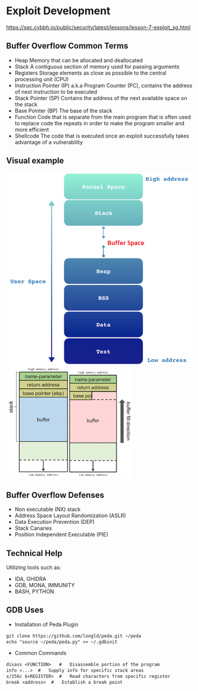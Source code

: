 # Exploit Development
https://sec.cybbh.io/public/security/latest/lessons/lesson-7-exploit_sg.html

## Buffer Overflow Common Terms
- Heap                         Memory that can be allocated and deallocated
- Stack                        A contiguous section of memory used for passing arguments
- Registers                    Storage elements as close as possible to the central processing unit (CPU)
- Instruction Pointer (IP)     a.k.a Program Counter (PC), contains the address of next instruction to be executed
- Stack Pointer (SP)           Contains the address of the next available space on the stack
- Base Pointer (BP)            The base of the stack
- Function                     Code that is separate from the main program that is often used to replace code the repeats in order to make the program smaller and more efficient
- Shellcode                    The code that is executed once an exploit successfully takes advantage of a vulnerability

## Visual example
![The Stack as learned](https://github.com/jdbonner/Security/blob/main/images/1_bg-mGibHwDB_CfGUw-2KAg.png?raw=true)
![stack example](https://github.com/jdbonner/Security/blob/main/images/stack.png?raw=true)
![overflow example](https://github.com/jdbonner/Security/blob/main/images/buffer%20over.png?raw=true)



## Buffer Overflow Defenses
- Non executable (NX) stack
- Address Space Layout Randomization (ASLR)
- Data Execution Prevention (DEP)
- Stack Canaries
- Position Independent Executable (PIE)


## Technical Help
Utilizing tools such as:
- IDA, GHIDRA
- GDB, MONA, IMMUNITY
- BASH, PYTHON


## GDB Uses
- Installation of Peda Plugin
```
git clone https://github.com/longld/peda.git ~/peda
echo "source ~/peda/peda.py" >> ~/.gdbinit
```
- Common Commands
```
disass <FUNCTION>   #   Disassemble portion of the program
info <...>  #   Supply info for specific stack areas
x/256c $<REGISTER>  #   Read characters from specific register
break <address>  #   Establish a break point
```




















